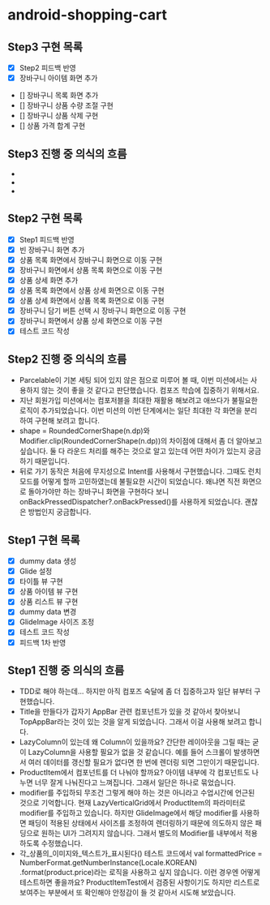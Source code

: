 # android-shopping-cart

## Step3 구현 목록
- [x] Step2 피드백 반영
- [x] 장바구니 아이템 화면 추가
- [] 장바구니 목록 화면 추가
- [] 장바구니 상품 수량 조절 구현
- [] 장바구니 상품 삭제 구현
- [] 상품 가격 합계 구현

## Step3 진행 중 의식의 흐름
- 
- 
- 

## Step2 구현 목록

- [x] Step1 피드백 반영
- [x] 빈 장바구니 화면 추가
- [x] 상품 목록 화면에서 장바구니 화면으로 이동 구현
- [x] 장바구니 화면에서 상품 목록 화면으로 이동 구현
- [x] 상품 상세 화면 추가
- [x] 상품 목록 화면에서 상품 상세 화면으로 이동 구현
- [x] 상품 상세 화면에서 상품 목록 화면으로 이동 구현
- [x] 장바구니 담기 버튼 선택 시 장바구니 화면으로 이동 구현
- [x] 장바구니 화면에서 상품 상세 화면으로 이동 구현
- [x] 테스트 코드 작성

## Step2 진행 중 의식의 흐름

- Parcelable이 기본 세팅 되어 있지 않은 점으로 미루어 볼 때, 이번 미션에서는 사용하지 않는 것이 좋을 것 같다고 판단했습니다. 컴포즈 학습에 집중하기 위해서요.
- 지난 회원가입 미션에서는 컴포저블을 최대한 재활용 해보려고 애쓰다가 불필요한 로직이 추가되었습니다. 이번 미션의 이번 단계에서는 일단 최대한 각 화면을 분리하여 구현해 보려고
  합니다.
- shape = RoundedCornerShape(n.dp)와 Modifier.clip(RoundedCornerShape(n.dp))의 차이점에 대해서 좀 더 알아보고 싶습니다.
  둘 다 라운드 처리를 해주는 것으로 알고 있는데 어떤 차이가 있는지 궁금하기 때문입니다.
- 뒤로 가기 동작은 처음에 무지성으로 Intent를 사용해서 구현했습니다. 그때도 런치 모드를 어떻게 할까 고민하였는데 불필요한 시간이 되었습니다. 왜냐면 직전 화면으로
  돌아가야만 하는 장바구니 화면을 구현하다 보니 onBackPressedDispatcher?.onBackPressed()를 사용하게 되었습니다. 괜찮은 방법인지 궁금합니다.

## Step1 구현 목록

- [x] dummy data 생성
- [x] Glide 설정
- [x] 타이틀 뷰 구현
- [x] 상품 아이템 뷰 구현
- [x] 상품 리스트 뷰 구현
- [x] dummy data 변경
- [x] GlideImage 사이즈 조정
- [x] 테스트 코드 작성
- [x] 피드백 1차 반영

## Step1 진행 중 의식의 흐름

- TDD로 해야 하는데... 하지만 아직 컴포즈 숙달에 좀 더 집중하고자 일단 뷰부터 구현했습니다.
- Title을 만들다가 갑자기 AppBar 관련 컴포넌트가 있을 것 같아서 찾아보니 TopAppBar라는 것이 있는 것을 알게 되었습니다. 그래서 이걸 사용해 보려고 합니다.
- LazyColumn이 있는데 왜 Column이 있을까요? 간단한 레이아웃을 그릴 때는 굳이 LazyColumn을 사용할 필요가 없을 것 같습니다. 예를 들어 스크롤이 발생하면서
  여러 데이터를 갱신할 필요가 없다면 한 번에 렌더링 되면 그만이기 때문입니다.
- ProductItem에서 컴포넌트를 더 나눠야 할까요? 아이템 내부에 각 컴포넌트도 나누면 너무 잘게 나눠진다고 느껴집니다. 그래서 일단은 하나로 묶었습니다.
- modifier를 주입하되 무조건 그렇게 해야 하는 것은 아니라고 수업시간에 언근된 것으로 기억합니다. 현재 LazyVerticalGrid에서 ProductItem의
  파라미터로 modifier를 주입하고 있습니다. 하지만 GlideImage에서 해당 modifier를 사용하면 패딩이 적용된 상태에서 사이즈를 조정하여 렌더링하기 때문에
  의도하지 않은 패딩으로 원하는 UI가 그려지지 않습니다. 그래서 별도의 Modifier를 내부에서 적용하도록 수정했습니다.
- 각_상품의_이미지와_텍스트가_표시된다() 테스트 코드에서 val formattedPrice = NumberFormat.getNumberInstance(Locale.KOREAN)
  .format(product.price)라는 로직을 사용하고 싶지 않습니다. 이런 경우엔 어떻게 테스트하면 좋을까요? ProductItemTest에서 검증된 사항이기도 하지만
  리스트로 보여주는 부분에서 또 확인해야 안정감이 들 것 같아서 시도해 보았습니다.
